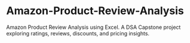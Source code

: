 # Amazon-Product-Review-Analysis
Amazon Product Review Analysis using Excel. A DSA Capstone project exploring ratings, reviews, discounts, and pricing insights.
